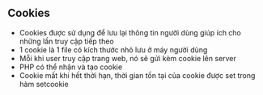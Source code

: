 ## Cookies

+ Cookies được sử dụng để lưu lại thông tin người dùng giúp ích cho những lần truy cập tiếp theo
+ 1 cookie là 1 file có kích thước nhỏ lưu ở máy người dùng
+ Mỗi khi user truy cập trang web, nó sẽ gửi kèm cookie lên server
+ PHP có thể nhận và tạo cookie
+ Cookie mất khi hết thời hạn, thời gian tồn tại của cookie được set trong hàm setcookie


